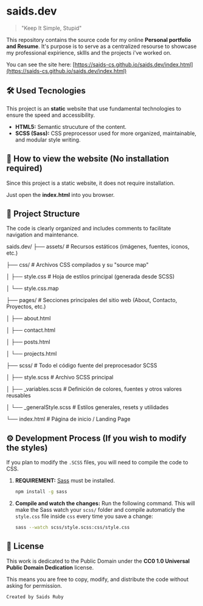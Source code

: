 # saids.dev

> "Keep It Simple, Stupid"

This repository contains the source code for my online **Personal portfolio and Resume**. It's purpose is to serve as a centralized resourse to showcase my professional expirience, skllls and the projects i've worked on.

You can see the site here: [https://saids-cs.github.io/saids.dev/index.html](https://saids-cs.github.io/saids.dev/index.html)

## 🛠️ Used Tecnologies

This project is an **static** website that use fundamental technologies to ensure the speed and accessibility.

* **HTML5:** Semantic strucuture of the content.
* **SCSS (Sass):** CSS preprocessor used for more organized, maintainable, and modular style writing.

## 🚀 How to view the website (No installation required)

Since this project is a static website, it does not require installation.

Just open the **index.html** into you browser.

## 📁 Project Structure

The code is clearly organized and includes comments to facilitate navigation and maintenance.

saids.dev/
├── assets/ # Recursos estáticos (imágenes, fuentes, iconos, etc.)

├── css/ # Archivos CSS compilados y su "source map"

│ ├── style.css # Hoja de estilos principal (generada desde SCSS)

│ └── style.css.map

├── pages/ # Secciones principales del sitio web (About, Contacto, Proyectos, etc.)

│ ├── about.html

│ ├── contact.html

│ ├── posts.html

│ └── projects.html

├── scss/ # Todo el código fuente del preprocesador SCSS

│ ├── style.scss # Archivo SCSS principal

│ ├── _variables.scss # Definición de colores, fuentes y otros valores reusables

│ └── _generalStyle.scss # Estilos generales, resets y utilidades

└── index.html # Página de inicio / Landing Page

## ⚙️ Development Process (If you wish to modify the styles)

If you plan to modify the `.SCSS` files, you will need to compile the code to CSS.

1.	**REQUIREMENT:** [Sass](https://sass-lang.com/install/) must be installed.
	```bash
	npm install -g sass
	```		

2.	**Compile and watch the changes:** Run the following command. This will make the Sass watch your `scss/` folder and compile automaticly the `style.css` file inside `css` every time you save a change:
	```bash
	sass --watch scss/style.scss:css/style.css
	```

 ## 📜 License

This work is dedicated to the Public Domain under the **CC0 1.0 Universal Public Domain Dedication** license.

This means you are free to copy, modify, and distribute the code without asking for permission.


`Created by Saids Ruby`
